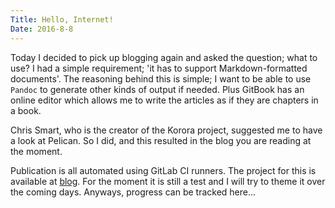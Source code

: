```yaml
---
Title: Hello, Internet!
Date: 2016-8-8
---
```


Today I decided to pick up blogging again and asked the question; what to use? I had a simple requirement; 'it has to support Markdown-formatted documents'. The reasoning behind this is simple; I want to be able to use `Pandoc` to generate other kinds of output if needed. Plus GitBook has an online editor which allows me to write the articles as if they are chapters in a book.

Chris Smart, who is the creator of the Korora project, suggested me to have a look at Pelican. So I did, and this resulted in the blog you are reading at the moment.

Publication is all automated using GitLab CI runners. The project for this is available at [blog](https://gitlab.com/gbraad/blog). For the moment it is still a test and I will try to theme it over the coming days. Anyways, progress can be tracked here...